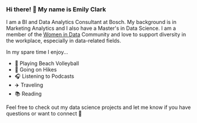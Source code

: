 ### Hi there! 👋 My name is Emily Clark

I am a BI and Data Analytics Consultant at Bosch. My background is in Marketing Analytics and I also have a Master's in Data Science. I am a member of the [Women in Data](https://www.womenindata.org/) Community and love to support diversity in the workplace, especially in data-related fields. 

In my spare time I enjoy... 
* 🏐 Playing Beach Volleyball 
* 🌄 Going on Hikes
* 🎧 Listening to Podcasts
* ✈️ Traveling 
* 📚 Reading 

Feel free to check out my data science projects and let me know if you have questions or want to connect 🙂 

<!--
**eclark15/eclark15** is a ✨ _special_ ✨ repository because its `README.md` (this file) appears on your GitHub profile.

Here are some ideas to get you started:

- 🔭 I’m currently working on ...
- 🌱 I’m currently learning ...
- 👯 I’m looking to collaborate on ...
- 🤔 I’m looking for help with ...
- 💬 Ask me about ...
- 📫 How to reach me: ...
- 😄 Pronouns: ...
- ⚡ Fun fact: ...
-->
